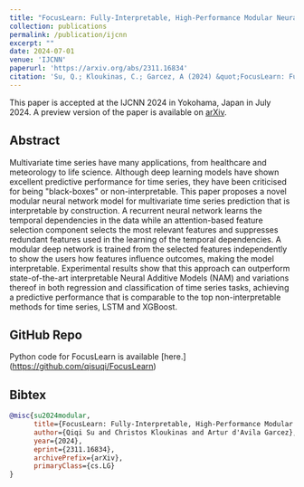 ```yaml
---
title: "FocusLearn: Fully-Interpretable, High-Performance Modular Neural Networks for Time Series"
collection: publications
permalink: /publication/ijcnn
excerpt: ""
date: 2024-07-01
venue: 'IJCNN'
paperurl: 'https://arxiv.org/abs/2311.16834'
citation: 'Su, Q.; Kloukinas, C.; Garcez, A (2024) &quot;FocusLearn: Fully-Interpretable, High-Performance Modular Neural Networks for Time Series.&quot; <i>arxiv.org/abs/2311.16834</i>'
---
```


This paper is accepted at the IJCNN 2024 in Yokohama, Japan in July 2024. A preview version of the paper is available on [arXiv](https://arxiv.org/abs/2311.16834). 

## Abstract

Multivariate time series have many applications, from healthcare and meteorology to life science. Although deep learning 
models have shown excellent predictive performance for time series, they have been criticised for being "black-boxes" or non-interpretable. This paper proposes a novel modular neural network model for multivariate time series prediction that is interpretable by construction. A recurrent neural network learns the temporal dependencies in the data while an 
attention-based feature selection component selects the most relevant features and suppresses redundant features used in the learning of the temporal dependencies. A modular deep network is trained from the selected features independently to show the users how features influence outcomes, making the model interpretable. Experimental results show that this approach can outperform state-of-the-art interpretable Neural Additive Models (NAM) and variations thereof in both regression and classification of time series tasks, achieving a predictive performance that is comparable to the top non-interpretable methods for time series, LSTM and XGBoost.

## GitHub Repo
Python code for FocusLearn is available [here.] (https://github.com/qisuqi/FocusLearn)

## Bibtex

```bibtex
@misc{su2024modular,
      title={FocusLearn: Fully-Interpretable, High-Performance Modular Neural Networks for Time Series}, 
      author={Qiqi Su and Christos Kloukinas and Artur d'Avila Garcez},
      year={2024},
      eprint={2311.16834},
      archivePrefix={arXiv},
      primaryClass={cs.LG}
}
```
